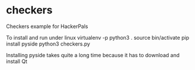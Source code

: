# checkers
Checkers example for HackerPals

To install and run under linux
virtualenv -p python3 .
source bin/activate
pip install pyside
python3 checkers.py



Installing pyside takes quite a long time because it has to download and install Qt

